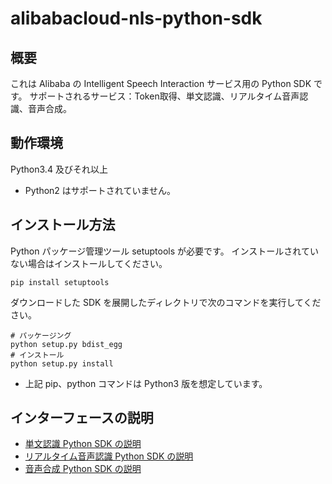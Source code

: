 # alibabacloud-nls-python-sdk

## 概要

これは Alibaba の Intelligent Speech Interaction サービス用の Python SDK です。
サポートされるサービス：Token取得、単文認識、リアルタイム音声認識、音声合成。

## 動作環境

Python3.4 及びそれ以上

- Python2 はサポートされていません。

## インストール方法

Python パッケージ管理ツール setuptools が必要です。
インストールされていない場合はインストールしてください。

```
pip install setuptools
```

ダウンロードした SDK を展開したディレクトリで次のコマンドを実行してください。

```
# パッケージング
python setup.py bdist_egg
# インストール
python setup.py install
```

- 上記 pip、python コマンドは Python3 版を想定しています。

## インターフェースの説明

- [単文認識 Python SDK の説明](https://www.alibabacloud.com/help/doc-detail/120693.htm)
- [リアルタイム音声認識 Python SDK の説明](https://www.alibabacloud.com/help/doc-detail/84430.htm)
- [音声合成 Python SDK の説明](https://www.alibabacloud.com/help/doc-detail/120699.htm)

